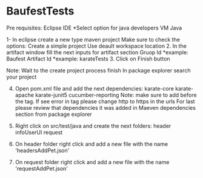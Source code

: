 # BaufestTests
Pre requisites:
Eclipse IDE *Select option for java developers
VM Java 

1- In eclipse create a new type maven project
Make sure to check the options:
Create a simple project
Use deault workspace location
2. In the artifact window fill the next inputs for artifact section
Gruop Id *example: Baufest
Artifact Id *example: karateTests
3. Click on Finish button

Note: Wait to the create project process finish
In package explorer search your project

4. Open pom.xml file and add the next dependencies:
karate-core
karate-apache
karate-junit5
cucumber-reporting
Note: make sure to add before the <dependencies></dependencies> tag.
If see error in <project> tag please change http to https in the urls 
For last please review that dependencies it was added in Maeven dependencies section from package explorer


5. Right click on src/test/java and create the next folders:
header
infoUserUI
request

6. On header folder right click and add a new file with the name 'headersAddPet.json'

7.  On request folder right click and add a new file with the name 'requestAddPet.json'
